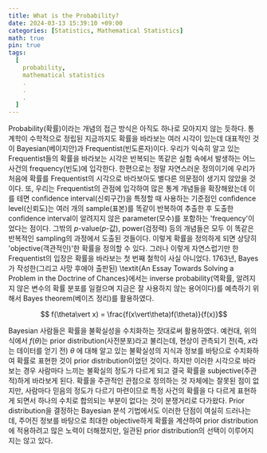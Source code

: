 ```yaml
---
title: What is the Probability?
date: 2024-03-13 15:39:10 +09:00
categories: [Statistics, Mathematical Statistics]
math: true
pin: true
tags:
  [
    probability,
    mathematical statistics
    .
    .
    .
  ]
---
```


Probability(확률)이라는 개념의 접근 방식은 아직도 하나로 모아지지 않는 듯하다. 통계학이 수학적으로 정립된 지금까지도  확률을 바라보는 여러 시각이 있는데 대표적인 것이 Bayesian(베이지안)과 Frequentist(빈도론자)이다. 우리가 익숙히 알고 있는 Frequentist들의 확률을 바라보는 시각은 반복되는 똑같은 실험 속에서 발생하는 어느 사건의 frequency(빈도)에 입각한다. 한편으로는 정말 자연스러운 정의이기에 우리가 처음에 확률를 Frequentist의 시각으로 바라보아도 별다른 의문점이 생기지 않았을 것이다. 또, 우리는 Frequentist의 관점에 입각하여 많은 통계 개념들을 확장해왔는데 이를 테면 confidence interval(신뢰구간)을 특정할 때 사용하는 기준점인 confidence level(신뢰도)는 여러 개의 sample(표본)를 똑같이 반복하여 추출한 후 도출한 confidence interval이 알려지지 않은 parameter(모수)를 포함하는 'frequency'이었다는 점이다. 그밖의 $p$-value($p$-값), power(검정력) 등의 개념들은 모두 이 똑같은 반복적인 sampling의 과정에서 도출된 것들이다. 이렇게 확률을 정의하게 되면 상당히 'objective(객관적인)'한 확률을 정의할 수 있다. 그러나 이렇게 자연스럽기만 한 Frequentist의 입장은 확률을 바라보는 첫 번째 철학이 사실 아니었다. 1763년, Bayes가 작성한(그리고 사망 후에야 출판된) \textit{An Essay Towards Solving a Problem in the Doctrine of Chances}에서는 inverse probability(역확률, 알려지지 않은 변수의 확률 분포를 일컬으며 지금은 잘 사용하지 않는 용어이다)를 예측하기 위해서 Bayes theorem(베이즈 정리)를 활용하였다. 

$$ f(\theta\vert x) = \frac{f(x\vert\theta)f(\theta)}{f(x)}$$

Bayesian 사람들은 확률을 불확실성을 수치화하는 잣대로써 활용하였다. 예컨대, 위의 식에서 $f(\theta)$는 prior distribution(사전분포)라고 불리는데, 현상이 관측되기 전(즉, $x$라는 데이터를 얻기 전) $\theta$ 에 대해 알고 있는 불확실성의 지식과 정보를 바탕으로 수치화하여 확률로 표현한 것이 prior distribution이었던 것이다. 하지만 이러한 시각으로 바라보는 경우 사람마다 느끼는 불확실의 정도가 다르게 되고 결국 확률을 subjective(주관적)하게 바라보게 된다. 확률을 주관적인 관점으로 정의하는 것 자체에는 잘못된 점이 없지만, 사람마다 믿음의 정도가 다르기 마련이므로 특정 사건의 확률을 다 다르게 표현하게 되면서 하나의 수치로 합의되는 부분이 없다는 것이 분쟁거리로 다가왔다. Prior distribution을 결정하는 Bayesian 분석 기법에서도 이러한 단점이 여실히 드러나는데, 주어진 정보를 바탕으로 최대한 objective하게 확률을 계산하여 prior distribution에 적용하려고 많은 노력이 더해졌지만, 일관된 prior distribution의 선택이 이루어지지는 않고 있다.